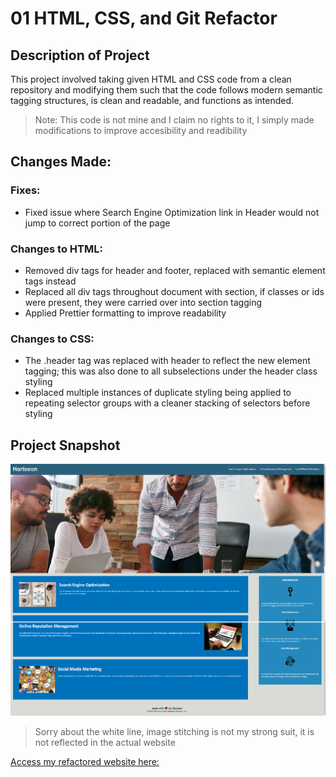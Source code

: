 # 01 HTML, CSS, and Git Refactor

## Description of Project

This project involved taking given HTML and CSS code from a clean repository and modifying them such that the code follows modern semantic tagging structures, is clean and readable, and functions as intended.

> Note: This code is not mine and I claim no rights to it, I simply made modifications to improve accesibility and readibility

## Changes Made:

### Fixes:

- Fixed issue where Search Engine Optimization link in Header would not jump to correct portion of the page

### Changes to HTML:

- Removed div tags for header and footer, replaced with semantic element tags instead
- Replaced all div tags throughout document with section, if classes or ids were present, they were carried over into section tagging
- Applied Prettier formatting to improve readability

### Changes to CSS:

- The .header tag was replaced with header to reflect the new element tagging; this was also done to all subselections under the header class styling
- Replaced multiple instances of duplicate styling being applied to repeating selector groups with a cleaner stacking of selectors before styling

## Project Snapshot

![An image showing a screenshot of my refactored website](./assets/images/my_mockup.png)

> Sorry about the white line, image stitching is not my strong suit, it is not reflected in the actual website

[Access my refactored website here: ](https://v1brance.github.io/html-css-practice/)
